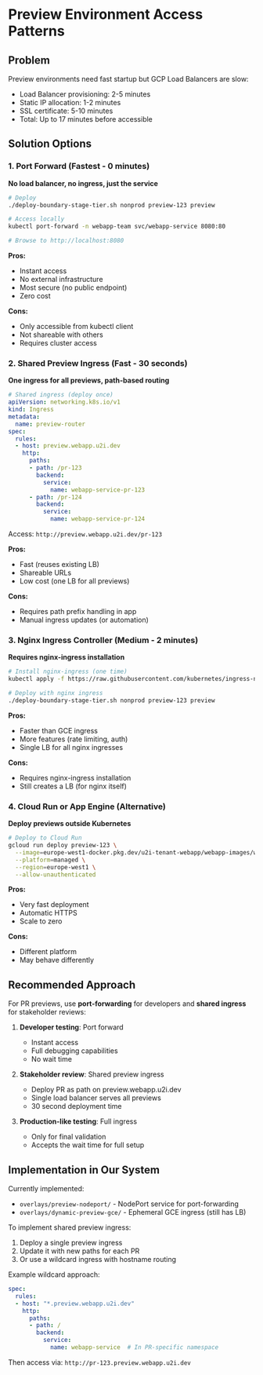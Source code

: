 # Preview Environment Access Patterns

## Problem
Preview environments need fast startup but GCP Load Balancers are slow:
- Load Balancer provisioning: 2-5 minutes
- Static IP allocation: 1-2 minutes  
- SSL certificate: 5-10 minutes
- Total: Up to 17 minutes before accessible

## Solution Options

### 1. Port Forward (Fastest - 0 minutes)
**No load balancer, no ingress, just the service**

```bash
# Deploy
./deploy-boundary-stage-tier.sh nonprod preview-123 preview

# Access locally
kubectl port-forward -n webapp-team svc/webapp-service 8080:80

# Browse to http://localhost:8080
```

**Pros:**
- Instant access
- No external infrastructure
- Most secure (no public endpoint)
- Zero cost

**Cons:**
- Only accessible from kubectl client
- Not shareable with others
- Requires cluster access

### 2. Shared Preview Ingress (Fast - 30 seconds)
**One ingress for all previews, path-based routing**

```yaml
# Shared ingress (deploy once)
apiVersion: networking.k8s.io/v1
kind: Ingress
metadata:
  name: preview-router
spec:
  rules:
  - host: preview.webapp.u2i.dev
    http:
      paths:
      - path: /pr-123
        backend:
          service:
            name: webapp-service-pr-123
      - path: /pr-124
        backend:
          service:
            name: webapp-service-pr-124
```

Access: `http://preview.webapp.u2i.dev/pr-123`

**Pros:**
- Fast (reuses existing LB)
- Shareable URLs
- Low cost (one LB for all previews)

**Cons:**
- Requires path prefix handling in app
- Manual ingress updates (or automation)

### 3. Nginx Ingress Controller (Medium - 2 minutes)
**Requires nginx-ingress installation**

```bash
# Install nginx-ingress (one time)
kubectl apply -f https://raw.githubusercontent.com/kubernetes/ingress-nginx/main/deploy/static/provider/cloud/deploy.yaml

# Deploy with nginx ingress
./deploy-boundary-stage-tier.sh nonprod preview-123 preview
```

**Pros:**
- Faster than GCE ingress
- More features (rate limiting, auth)
- Single LB for all nginx ingresses

**Cons:**
- Requires nginx-ingress installation
- Still creates a LB (for nginx itself)

### 4. Cloud Run or App Engine (Alternative)
**Deploy previews outside Kubernetes**

```bash
# Deploy to Cloud Run
gcloud run deploy preview-123 \
  --image=europe-west1-docker.pkg.dev/u2i-tenant-webapp/webapp-images/webapp:latest \
  --platform=managed \
  --region=europe-west1 \
  --allow-unauthenticated
```

**Pros:**
- Very fast deployment
- Automatic HTTPS
- Scale to zero

**Cons:**
- Different platform
- May behave differently

## Recommended Approach

For PR previews, use **port-forwarding** for developers and **shared ingress** for stakeholder reviews:

1. **Developer testing**: Port forward
   - Instant access
   - Full debugging capabilities
   - No wait time

2. **Stakeholder review**: Shared preview ingress
   - Deploy PR as path on preview.webapp.u2i.dev
   - Single load balancer serves all previews
   - 30 second deployment time

3. **Production-like testing**: Full ingress
   - Only for final validation
   - Accepts the wait time for full setup

## Implementation in Our System

Currently implemented:
- `overlays/preview-nodeport/` - NodePort service for port-forwarding
- `overlays/dynamic-preview-gce/` - Ephemeral GCE ingress (still has LB)

To implement shared preview ingress:
1. Deploy a single preview ingress
2. Update it with new paths for each PR
3. Or use a wildcard ingress with hostname routing

Example wildcard approach:
```yaml
spec:
  rules:
  - host: "*.preview.webapp.u2i.dev"
    http:
      paths:
      - path: /
        backend:
          service:
            name: webapp-service  # In PR-specific namespace
```

Then access via: `http://pr-123.preview.webapp.u2i.dev`
